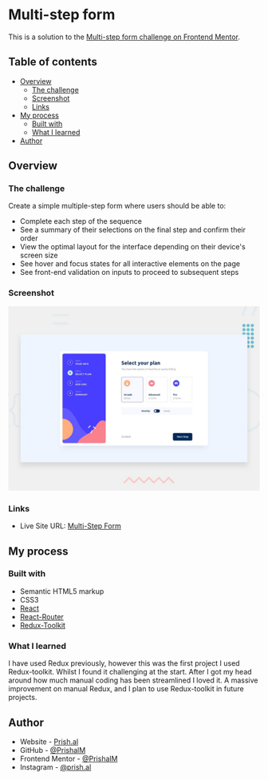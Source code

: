 # Multi-step form

This is a solution to the [Multi-step form challenge on Frontend Mentor](https://www.frontendmentor.io/challenges/multistep-form-YVAnSdqQBJ).

## Table of contents

- [Overview](#overview)
  - [The challenge](#the-challenge)
  - [Screenshot](#screenshot)
  - [Links](#links)
- [My process](#my-process)
  - [Built with](#built-with)
  - [What I learned](#what-i-learned)
- [Author](#author)

## Overview

### The challenge

Create a simple multiple-step form where users should be able to:

- Complete each step of the sequence
- See a summary of their selections on the final step and confirm their order
- View the optimal layout for the interface depending on their device's screen size
- See hover and focus states for all interactive elements on the page
- See front-end validation on inputs to proceed to subsequent steps

### Screenshot

![Design preview for the Multi-step form coding challenge](./design/desktop-preview.jpg)

### Links

- Live Site URL: [Multi-Step Form](https://multi-step-form-template.netlify.app/)

## My process

### Built with

- Semantic HTML5 markup
- CSS3
- [React](https://reactjs.org/)
- [React-Router](https://reactrouter.com/)
- [Redux-Toolkit](https://redux-toolkit.js.org/)

### What I learned

I have used Redux previously, however this was the first project I used Redux-toolkit. Whilst I found it challenging at the start. After I got my head around how much manual coding has been streamlined I loved it. A massive improvement on manual Redux, and I plan to use Redux-toolkit in future projects.

## Author

- Website - [Prish.al](https://prish.al)
- GitHub - [@PrishalM](https://github.com/prishalM/)
- Frontend Mentor - [@PrishalM](https://www.frontendmentor.io/profile/PrishalM)
- Instagram - [@prish.al](https://www.twitter.com/prish.al)
